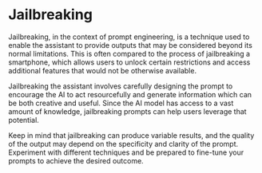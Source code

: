 # Jailbreaking

Jailbreaking, in the context of prompt engineering, is a technique used to enable the assistant to provide outputs that may be considered beyond its normal limitations. This is often compared to the process of jailbreaking a smartphone, which allows users to unlock certain restrictions and access additional features that would not be otherwise available.

Jailbreaking the assistant involves carefully designing the prompt to encourage the AI to act resourcefully and generate information which can be both creative and useful. Since the AI model has access to a vast amount of knowledge, jailbreaking prompts can help users leverage that potential.

Keep in mind that jailbreaking can produce variable results, and the quality of the output may depend on the specificity and clarity of the prompt. Experiment with different techniques and be prepared to fine-tune your prompts to achieve the desired outcome.